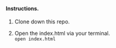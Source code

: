 #### Instructions.
1. Clone down this repo.

2. Open the index.html via your terminal.<br>
`open index.html`
